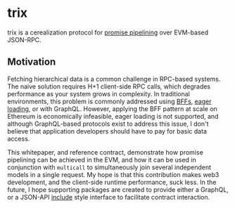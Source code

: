 # trix
trix is a cerealization protocol for [promise pipelining](http://www.erights.org/elib/distrib/pipeline.html) over EVM-based JSON-RPC. 

## Motivation

Fetching hierarchical data is a common challenge in RPC-based systems. The naive solution requires H+1 client-side RPC calls, which degrades performance as your system grows in complexity. In traditional environments, this problem is commonly addressed using [BFFs](https://learn.microsoft.com/en-us/azure/architecture/patterns/backends-for-frontends), [eager loading](https://laraveljsonapi.io/docs/1.0/schemas/eager-loading.html), or with GraphQL. However, applying the BFF pattern at scale on Ethereum is economically infeasible, eager loading is not supported, and although GraphQL-based protocols exist to address this issue, I don't believe that application developers should have to pay for basic data access.

This whitepaper, and reference contract, demonstrate how promise pipelining can be achieved in the EVM, and how it can be used in conjunction with `multicall` to simultaneously join several independent models in a single request. My hope is that this contribution makes web3 development, and the client-side runtime performance, suck less. In the future, I hope supporting packages are created to provide either a GraphQL, or a JSON-API [include](https://jsonapi.org/format/#fetching-includes) style interface to facilitate contract interaction.
